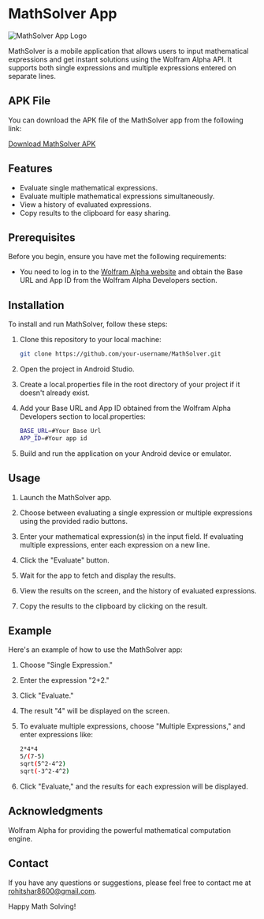 # MathSolver App

![MathSolver App Logo](app_logo.png)

MathSolver is a mobile application that allows users to input mathematical expressions and get instant solutions using the Wolfram Alpha API. It supports both single expressions and multiple expressions entered on separate lines.

## APK File

You can download the APK file of the MathSolver app from the following link:

[Download MathSolver APK](https://github.com/your-username/your-repo-name/raw/main/app/apk/your-apk-file.apk)


## Features

- Evaluate single mathematical expressions.
- Evaluate multiple mathematical expressions simultaneously.
- View a history of evaluated expressions.
- Copy results to the clipboard for easy sharing.

## Prerequisites

Before you begin, ensure you have met the following requirements:

- You need to log in to the [Wolfram Alpha website](https://www.wolframalpha.com/) and obtain the Base URL and App ID from the Wolfram Alpha Developers section.

## Installation

To install and run MathSolver, follow these steps:

1. Clone this repository to your local machine:

   ```bash
   git clone https://github.com/your-username/MathSolver.git

2. Open the project in Android Studio.

3. Create a local.properties file in the root directory of your project if it doesn't already exist.

4. Add your Base URL and App ID obtained from the Wolfram Alpha Developers section to local.properties:
    ```bash
    BASE_URL=#Your Base Url
    APP_ID=#Your app id

5. Build and run the application on your Android device or emulator.


## Usage
1. Launch the MathSolver app.

2. Choose between evaluating a single expression or multiple expressions using the provided radio buttons.

3. Enter your mathematical expression(s) in the input field. If evaluating multiple expressions, enter each expression on a new line.

4. Click the "Evaluate" button.

5. Wait for the app to fetch and display the results.

6. View the results on the screen, and the history of evaluated expressions.

7. Copy the results to the clipboard by clicking on the result.

## Example
Here's an example of how to use the MathSolver app:

1. Choose "Single Expression."

2. Enter the expression "2+2."

3. Click "Evaluate."

4. The result "4" will be displayed on the screen.

5. To evaluate multiple expressions, choose "Multiple Expressions," and enter expressions like:
    ```bash
    2*4*4
    5/(7-5)
    sqrt(5^2-4^2)
    sqrt(-3^2-4^2)

6. Click "Evaluate," and the results for each expression will be displayed.

## Acknowledgments

Wolfram Alpha for providing the powerful mathematical computation engine.

## Contact
If you have any questions or suggestions, please feel free to contact me at rohitshar8600@gmail.com.

Happy Math Solving!



